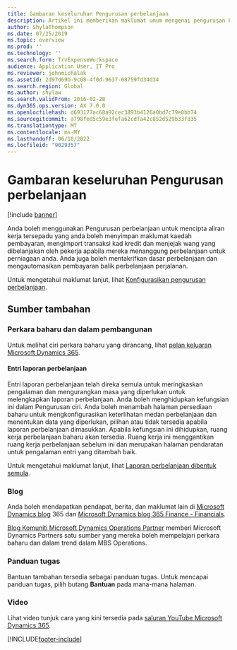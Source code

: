 ```yaml
---
title: Gambaran keseluruhan Pengurusan perbelanjaan
description: Artikel ini memberikan maklumat umum mengenai pengurusan Perbelanjaan dan pautan ke sumber tambahan. Anda boleh menggunakan Pengurusan perbelanjaan untuk mencipta aliran kerja tersepadu yang anda boleh menyimpan maklumat kaedah pembayaran, mengimport transaksi kad kredit dan menjejak wang yang dibelanjakan oleh pekerja apabila mereka menanggung perbelanjaan untuk perniagaan anda.
author: ShylaThompson
ms.date: 07/25/2019
ms.topic: overview
ms.prod: ''
ms.technology: ''
ms.search.form: TrvExpenseWorkspace
audience: Application User, IT Pro
ms.reviewer: johnmichalak
ms.assetid: 2d97d69b-9c08-4f0d-9637-68759fd34d34
ms.search.region: Global
ms.author: shylaw
ms.search.validFrom: 2016-02-28
ms.dyn365.ops.version: AX 7.0.0
ms.openlocfilehash: d693177ac68a92cec3893b4126a0bd7c79e0bb74
ms.sourcegitcommit: a798fed5c59e3fefa62cdfa42c852d529b33fd35
ms.translationtype: MT
ms.contentlocale: ms-MY
ms.lasthandoff: 06/18/2022
ms.locfileid: "9029357"
---
```

# <a name="expense-management-overview"></a>Gambaran keseluruhan Pengurusan perbelanjaan

[!include [banner](../includes/banner.md)]

Anda boleh menggunakan Pengurusan perbelanjaan untuk mencipta aliran kerja tersepadu yang anda boleh menyimpan maklumat kaedah pembayaran, mengimport transaksi kad kredit dan menjejak wang yang dibelanjakan oleh pekerja apabila mereka menanggung perbelanjaan untuk perniagaan anda. Anda juga boleh mentakrifkan dasar perbelanjaan dan mengautomasikan pembayaran balik perbelanjaan perjalanan.

Untuk mengetahui maklumat lanjut, lihat [Konfigurasikan pengurusan perbelanjaan](plan-expense-management.md).

## <a name="additional-resources"></a>Sumber tambahan

### <a name="whats-new-and-in-development"></a>Perkara baharu dan dalam pembangunan

Untuk melihat ciri perkara baharu yang dirancang, lihat [pelan keluaran Microsoft Dynamics 365](/dynamics365/release-plans/).

#### <a name="expense-report-entry"></a>Entri laporan perbelanjaan

Entri laporan perbelanjaan telah direka semula untuk meringkaskan pengalaman dan mengurangkan masa yang diperlukan untuk melengkapkan laporan perbelanjaan. Anda boleh menghidupkan kefungsian ini dalam Pengurusan ciri. Anda boleh menambah halaman persediaan baharu untuk mengkonfigurasikan keterlihatan medan perbelanjaan dan menentukan data yang diperlukan, pilihan atau tidak tersedia apabila laporan perbelanjaan dimasukkan. Apabila kefungsian ini dihidupkan, ruang kerja perbelanjaan baharu akan tersedia. Ruang kerja ini menggantikan ruang kerja perbelanjaan sebelum ini dan merupakan halaman pendaratan untuk pengalaman entri yang ditambah baik.

Untuk mengetahui maklumat lanjut, lihat [Laporan perbelanjaan dibentuk semula](ExpenseWorkspaceNew.md).

### <a name="blogs"></a>Blog

Anda boleh mendapatkan pendapat, berita, dan maklumat lain di [Microsoft Dynamics blog](https://community.dynamics.com/b/msftdynamicsblog?c=Enterprise) 365 dan [Microsoft Dynamics blog 365 Finance - Financials](https://community.dynamics.com/365/financeandoperations/b/financials).

[Blog Komuniti Microsoft Dynamics Operations Partner](https://community.dynamics.com/partner/b/operationspartnercommunityblog) memberi Microsoft Dynamics Partners satu sumber yang mereka boleh mempelajari perkara baharu dan dalam trend dalam MBS Operations.

### <a name="task-guides"></a>Panduan tugas

Bantuan tambahan tersedia sebagai panduan tugas. Untuk mencapai panduan tugas, pilih butang **Bantuan** pada mana-mana halaman.

### <a name="videos"></a>Video

Lihat video tunjuk cara yang kini tersedia pada [saluran YouTube Microsoft Dynamics 365](https://www.youtube.com/channel/UCJGCg4rB3QSs8y_1FquelBQ).


[!INCLUDE[footer-include](../includes/footer-banner.md)]